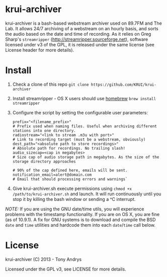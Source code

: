 krui-archiver
=============
krui-archiver is a bash-based webstream archiver used on 89.7FM and The Lab. It allows 24/7 archiving of a webstream on an hourly basis, and sorts the audio based on the date and time of recording. As it relies on Greg Sharp's `streamripper` (http://streamripper.sourceforge.net), software licensed under v3 of the GPL, it is released under the same license (see License header for more details). 

Install
=============
1. Check a clone of this repo `git clone https://github.com/KRUI/krui-archiver`
2. Install streamripper - OS X users should use [homebrew](https://github.com/Homebrew/homebrew) `brew install streamripper`
3. Configure the script by setting the configurable user parameters:

	```
	prefix="<filename_prefix>"                                            # Prefix used when naming files. Useful when archiving different stations into one directory.
	radiostream="<link to stream .m3u with port>"                         # Link to recording target (must be a webstream, obviously)
	dest_path="<absolute path to store recordings>"                       # Absolute path for recordings. No trailing slash!
	audio_sizecap=<cap in megabytes>                                      # Size cap of audio storage path in megabytes. As the size of the storage directory approaches
	                                                                      # 90% of the cap defined here, emails will be sent.
	notification_email=alert@domain.com                                   # Email that should processing errors and warnings`
	```

4. Give krui-archiver.sh execute permissions using `chmod +x /path/to/krui-archiver.sh` and launch. It will run continuously until you stop it by killing the bash window or sending a ^C interrupt.

_NOTE:_ If you are using the GNU date/time utils, you will experience problems with the timestamp functionality. If you are on OS X, you are fine (as of 10.9.1). A fix for GNU systems is to download and compile the BSD `date` and `time` utilities and hardcode them into each `date`/`time` call below.   

License
=============
krui-archiver (C) 2013 - Tony Andrys

Licensed under the GPL v3, see LICENSE for more details.
